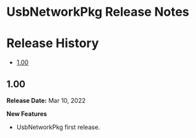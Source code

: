 # UsbNetworkPkg Release Notes<!-- omit in toc -->

# Release History<!-- omit in toc -->
- [1.00](#100)

## 1.00

**Release Date:** Mar 10, 2022

**New Features**
- UsbNetworkPkg first release.
